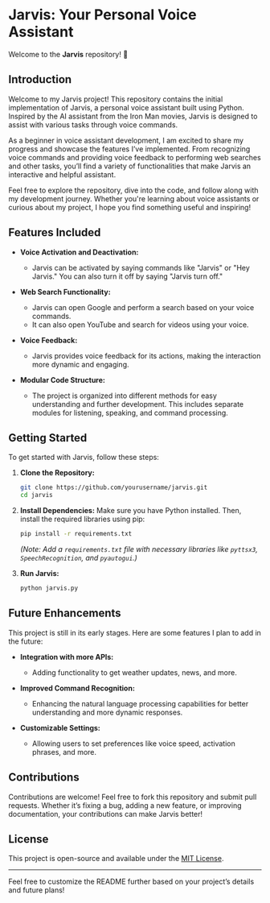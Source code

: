 # Jarvis: Your Personal Voice Assistant

Welcome to the **Jarvis** repository! 🚀

## Introduction

Welcome to my Jarvis project! This repository contains the initial implementation of Jarvis, a personal voice assistant built using Python. Inspired by the AI assistant from the Iron Man movies, Jarvis is designed to assist with various tasks through voice commands.

As a beginner in voice assistant development, I am excited to share my progress and showcase the features I’ve implemented. From recognizing voice commands and providing voice feedback to performing web searches and other tasks, you’ll find a variety of functionalities that make Jarvis an interactive and helpful assistant.

Feel free to explore the repository, dive into the code, and follow along with my development journey. Whether you're learning about voice assistants or curious about my project, I hope you find something useful and inspiring!

## Features Included

- **Voice Activation and Deactivation:**
  - Jarvis can be activated by saying commands like "Jarvis" or "Hey Jarvis." You can also turn it off by saying "Jarvis turn off."

- **Web Search Functionality:**
  - Jarvis can open Google and perform a search based on your voice commands.
  - It can also open YouTube and search for videos using your voice.

- **Voice Feedback:**
  - Jarvis provides voice feedback for its actions, making the interaction more dynamic and engaging.

- **Modular Code Structure:**
  - The project is organized into different methods for easy understanding and further development. This includes separate modules for listening, speaking, and command processing.

## Getting Started

To get started with Jarvis, follow these steps:

1. **Clone the Repository:**
   ```bash
   git clone https://github.com/yourusername/jarvis.git
   cd jarvis
   ```

2. **Install Dependencies:**
   Make sure you have Python installed. Then, install the required libraries using pip:
   ```bash
   pip install -r requirements.txt
   ```
   *(Note: Add a `requirements.txt` file with necessary libraries like `pyttsx3`, `SpeechRecognition`, and `pyautogui`.)*

3. **Run Jarvis:**
   ```bash
   python jarvis.py
   ```

## Future Enhancements

This project is still in its early stages. Here are some features I plan to add in the future:

- **Integration with more APIs:** 
  - Adding functionality to get weather updates, news, and more.
  
- **Improved Command Recognition:** 
  - Enhancing the natural language processing capabilities for better understanding and more dynamic responses.

- **Customizable Settings:**
  - Allowing users to set preferences like voice speed, activation phrases, and more.

## Contributions

Contributions are welcome! Feel free to fork this repository and submit pull requests. Whether it’s fixing a bug, adding a new feature, or improving documentation, your contributions can make Jarvis better!

## License

This project is open-source and available under the [MIT License](LICENSE).

---

Feel free to customize the README further based on your project’s details and future plans!

